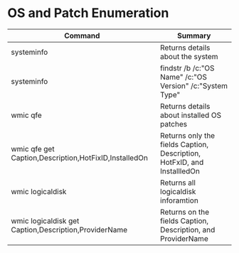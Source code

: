 # OS and Patch Enumeration

| Command	| Summary |
| ---------------------------- | ---------------------------- |
| systeminfo | Returns details about the system |
| systeminfo | findstr /b /c:"OS Name" /c:"OS Version" /c:"System Type"	| Returns only the fields OS version, name, and OS type |
| wmic qfe |Returns details about installed OS patches |
| wmic qfe get Caption,Description,HotFixID,InstalledOn | Returns only the fields Caption, Description, HotFxID, and InstallledOn |
| wmic logicaldisk | Returns all logicaldisk inforamtion |
| wmic logicaldisk get Caption,Description,ProviderName	| Returns on the fields Caption, Description, and ProviderName |